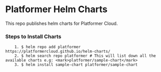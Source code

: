 # Platformer Helm Charts

This repo publishes helm charts for Platformer Cloud.

<h3> Steps to Install Charts </h3>

```
    1. $ helm repo add platformer https://platformercloud.github.io/helm-charts/
    2. $ helm search repo platformer # This will list down all the available charts e.g: <mark>platformer/sample-chart</mark>
    3. $ helm install sample-chart platformer/sample-chart
```
